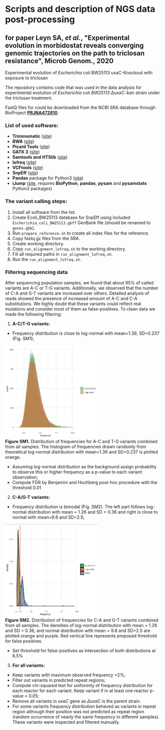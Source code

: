 # Scripts and description of NGS data post-processing
## for paper Leyn SA, *et al.*, "Experimental evolution in morbidostat reveals converging genomic trajectories on the path to triclosan resistance", Microb Genom., 2020

Experimental evolution of *Escherichia coli* BW25113 uxaC-Knockout with exposure to triclosan

The repository contains code that was used in the data analysis for experimental evolution of *Escherichia coli BW25113 &Delta;uxaC::kan* strain under the triclosan treatment.

FastQ files for could be downloaded from the NCBI SRA database through BioProject [**PRJNA472810**](https://www.ncbi.nlm.nih.gov/bioproject/PRJNA472810).

### List of used software:
- **Trimmomatic** ([site](http://www.usadellab.org/cms/?page=trimmomatic))
- **BWA** ([site](http://bio-bwa.sourceforge.net/))
- **Picard Tools** ([site](https://broadinstitute.github.io/picard/))
- **GATK 3** ([site](https://software.broadinstitute.org/gatk/))
- **Samtools and HTSlib** ([site](http://www.htslib.org/))
- **lofreq** ([site](https://csb5.github.io/lofreq/))
- **VCFtools** ([site](http://vcftools.sourceforge.net/))
- **SnpEff** ([site](http://snpeff.sourceforge.net/))
- **Pandas** package for Python3 ([site](https://pandas.pydata.org/))
- **iJump** ([site](https://github.com/sleyn/ijump), requires **BioPython**, **pandas**, **pysam** and **pysamstats** Python3 packages)

### The variant calling steps:
1. Install all software from the list.
2. Create Ecoli\_BW25113 database for SnpEff using included `Escherichia_coli_BW25113.gbff` GenBank file (should be renamed to `genes.gbk`).
3. Run `prepare_reference.sh` to create all index files for the reference.
4. Copy fastq.gz files from the SRA.
5. Create working directory.
6. Copy `run_alignment_lofreq.sh` to the working directory.
7. Fill all required paths in `run_alignment_lofreq.sh`.
8. Run the `run_alignment_lofreq.sh`.

### Filtering sequencing data
After sequencing population samples, we found that about 95% of called variants are A-C or T-G variants. Additionally, we observed that the number of C-A and G-T variants are increased over others. Detailed analysis of reads showed the presence of increased amount of A-C and C-A substitutions. We highly doubt that these variants could reflect real mutations and consider most of them as false-positives.
To clean data we made the following filtering:
1.	**A-C/T-G variants:**
-	Frequency distribution is close to log-normal with mean=1.39, SD=0.237 (Fig. SM1);

<img src="img/SM1.png" height="300" width="300"><br>
**Figure SM1.** Distribution of frequencies for A-C and T-G variants combined from all samples. The histogram of frequencies drawn randomly from theoretical log-normal distribution with mean=1.39 and SD=0.237 is plotted orange.

-	Assuming log-normal distribution as the background assign probability to observe this or higher frequency as a p-value to each variant observation;
-	Compute FDR by Benjamini and Hochberg post-hoc procedure with the threshold 0.01
2.	**C-A/G-T variants:**
-	Frequency distribution is bimodal (Fig. SM2). The left part follows log-normal distribution with mean = 1.26 and SD = 0.36 and right is close to normal with mean=9.8 and SD=2.5;

<img src="img/SM2.png" height="300" width="300"><br>
**Figure SM2.** Distribution of frequencies for C-A and G-T variants combined from all samples. The densities of log-normal distribution with mean = 1.26 and SD = 0.36, and normal distribution with mean = 9.8 and SD=2.5 are plotted orange and purple. Red vertical line represents proposed threshold for false positives.

-	Set threshold for false-positives as intersection of both distributions at 6.5%
3.	**For all variants:**
-	Keep variants with maximum observed frequency >2%;
-	Filter out variants in predicted repeat regions;
-	Compute chi-squared test for uniformity of frequency distribution for each reactor for each variant. Keep variant if in at least one reactor p-value < 0.05;
-	Remove all variants in *uxaC* gene as *ΔuxaC* is the parent strain.
-	For some variants frequency distribution behaved as variants in repeat region although their position was not predicted as repeat region (random occurrence of nearly the same frequency in different samples). These variants were inspected and filtered manually.
